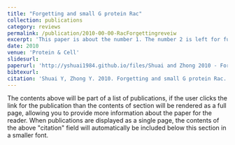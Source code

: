 ```yaml
---
title: "Forgetting and small G protein Rac"
collection: publications
category: reviews
permalink: /publication/2010-00-00-RacForgettingreveiw
excerpt: 'This paper is about the number 1. The number 2 is left for future work.'
date: 2010
venue: 'Protein & Cell'
slidesurl:
paperurl: 'http://yshuai1984.github.io/files/Shuai and Zhong 2010 - Forgetting and small G protein Rac.pdf'
bibtexurl:
citation: 'Shuai Y, Zhong Y. 2010. Forgetting and small G protein Rac. Protein Cell 1:503–506.'
---
```

The contents above will be part of a list of publications, if the user clicks the link for the publication than the contents of section will be rendered as a full page, allowing you to provide more information about the paper for the reader. When publications are displayed as a single page, the contents of the above "citation" field will automatically be included below this section in a smaller font.
